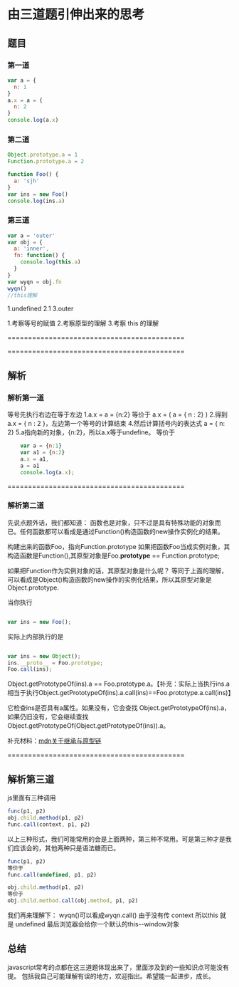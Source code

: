 # 由三道题引伸出来的思考

## 题目

### 第一道

```javascript
var a = {
  n: 1
}
a.x = a = {
  n: 2
}
console.log(a.x)
```

### 第二道

```javascript
Object.prototype.a = 1
Function.prototype.a = 2

function Foo() {
  a: 'sjh'
}
var ins = new Foo()
console.log(ins.a)
```

### 第三道

```javascript
var a = 'outer'
var obj = {
  a: 'inner',
  fn: function() {
    console.log(this.a)
  }
}
var wyqn = obj.fn
wyqn()
//this理解
```

1.undefined 2.1 3.outer

1.考察等号的赋值 2.考察原型的理解 3.考察 this 的理解

===========================================

===========================================

## 解析

### 解析第一道

  等号先执行右边在等于左边
  1.a.x = a = {n:2} 等价于 a.x = ( a = { n : 2} )
  2.得到 a.x = { n : 2 }，左边第一个等号的计算结束
  4.然后计算括号内的表达式 a = { n: 2}
  5.a指向新的对象，{n:2}，所以a.x等于undefine。
  等价于

```javascript
    var a = {n:1}
    var a1 = {n:2}
    a.x = a1,
    a = a1
    console.log(a.x);
```

===========================================

### 解析第二道

  先说点题外话，我们都知道：
函数也是对象，只不过是具有特殊功能的对象而已。任何函数都可以看成是通过Function()构造函数的new操作实例化的结果。

  构建出来的函数Foo，指向Function.prototype
如果把函数Foo当成实例对象，其构造函数是Function(),其原型对象是Foo.__prototype__ == Function.prototype;

  如果把Function作为实例对象的话，其原型对象是什么呢？
等同于上面的理解，可以看成是Object()构造函数的new操作的实例化结果，所以其原型对象是Object.prototype.

当你执行

```javascript

var ins = new Foo();

```

实际上内部执行的是

```javascript

var ins = new Object();
ins.__proto__ = Foo.prototype;
Foo.call(ins);

```

Object.getPrototypeOf(ins).a == Foo.prototype.a。【补充：实际上当执行ins.a相当于执行Object.getPrototypeOf(ins).a.call(ins)==Foo.prototype.a.call(ins)】

它检查ins是否具有a属性。如果没有，它会查找 Object.getPrototypeOf(ins).a，如果仍旧没有，它会继续查找 Object.getPrototypeOf(Object.getPrototypeOf(ins)).a。

补充材料：[mdn关于继承与原型链](https://developer.mozilla.org/zh-CN/docs/Web/JavaScript/Inheritance_and_the_prototype_chain)

===========================================

## 解析第三道

js里面有三种调用

```javascript
func(p1, p2)
obj.child.method(p1, p2)
func.call(context, p1, p2)

```

以上三种形式，我们可能常用的会是上面两种，第三种不常用。可是第三种才是我们应该会的，其他两种只是语法糖而已。

```javascript
func(p1, p2)
等价于
func.call(undefined, p1, p2)
```

```javascript
obj.child.method(p1, p2)
等价于
obj.child.method.call(obj.method, p1, p2)
```

我们再来理解下：
wyqn()可以看成wyqn.call()
由于没有传 context
所以this 就是 undefined
最后浏览器会给你一个默认的this--window对象

## 总结

  javascript常考的点都在这三道题体现出来了，里面涉及到的一些知识点可能没有提。
  包括我自己可能理解有误的地方，欢迎指出。希望能一起进步，成长。